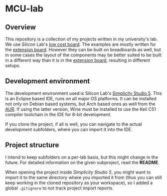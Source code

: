 # MCU-lab

## Overview

This repository is a collection of my projects written in my university's lab. We use Silicon Lab's [low cost board](https://www.silabs.com/development-tools/mcu/8-bit/efm8bb1lck-starter-kit). The examples are mostly written for the [extension board](4x7-segments%20Arduino%20shield-Eagle/). However they can be built on breadboards as well, but in some cases the layout of the components may be better suited to be built in a different way than it is in the [extension board](4x7-segments%20Arduino%20shield-Eagle/), resulting in different setups.

## Development environment

The development environment used is Silicon Lab's [Simplicity Studio 5](https://www.silabs.com/developers/simplicity-studio). This is an Eclipse based IDE, runs on all major OS platforms. It can be installed not only on Debian based systems, but Arch based ones as well from the [AUR](https://aur.archlinux.org/packages/simplicitystudio/). If using the latter version, Wine must be installed to use the Keil C51 compiler toolchain in the IDE for 8-bit development.

If you clone the project, if all is well, you can navigate to the actual development subfolders, where you can import it into the IDE.

## Project structure

I intend to keep subfolders on a per-lab basis, but this might change in the future. For detailed information on the given subproject, read the **README**.

When opening the project inside *Simplicity Studio 5*, you might want to import it to the same directory where you imported it from (thus you can still keep working in the cloned repository as your workspace), so I added a global `.gitignore` to not track project import reports.
